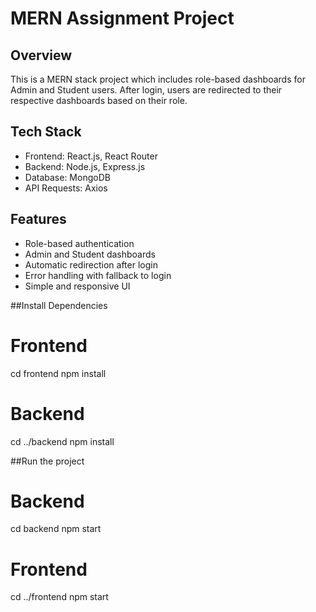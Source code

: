 # MERN Assignment Project

## Overview
This is a MERN stack project which includes role-based dashboards for Admin and Student users. After login, users are redirected to their respective dashboards based on their role.

## Tech Stack
- Frontend: React.js, React Router
- Backend: Node.js, Express.js
- Database: MongoDB
- API Requests: Axios

## Features
- Role-based authentication
- Admin and Student dashboards
- Automatic redirection after login
- Error handling with fallback to login
- Simple and responsive UI

##Install Dependencies
# Frontend
cd frontend
npm install

# Backend
cd ../backend
npm install

##Run the project
# Backend
cd backend
npm start

# Frontend
cd ../frontend
npm start
